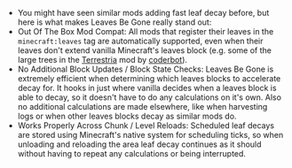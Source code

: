 + You might have seen similar mods adding fast leaf decay before, but here is what makes Leaves Be Gone really stand out:
+ Out Of The Box Mod Compat: All mods that register their leaves in the `minecraft:leaves` tag are automatically supported, even when their leaves don't extend vanilla Minecraft's leaves block (e.g. some of the large trees in the [Terrestria](https://www.curseforge.com/minecraft/mc-mods/terrestria) mod by [coderbot](https://www.curseforge.com/members/coderbot)).
+ No Additional Block Updates / Block State Checks: Leaves Be Gone is extremely efficient when determining which leaves blocks to accelerate decay for. It hooks in just where vanilla decides when a leaves block is able to decay, so it doesn't have to do any calculations on it's own. Also no additional calculations are made elsewhere, like when harvesting logs or when other leaves blocks decay as similar mods do.
+ Works Properly Across Chunk / Level Reloads: Scheduled leaf decays are stored using Minecraft's native system for scheduling ticks, so when unloading and reloading the area leaf decay continues as it should without having to repeat any calculations or being interrupted.
